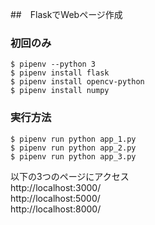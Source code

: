 ##　FlaskでWebページ作成

### 初回のみ
```
$ pipenv --python 3
$ pipenv install flask
$ pipenv install opencv-python
$ pipenv install numpy
```

### 実行方法
```
$ pipenv run python app_1.py
$ pipenv run python app_2.py
$ pipenv run python app_3.py
```
以下の3つのページにアクセス<br>
http://localhost:3000/<br>
http://localhost:5000/<br>
http://localhost:8000/<br>

